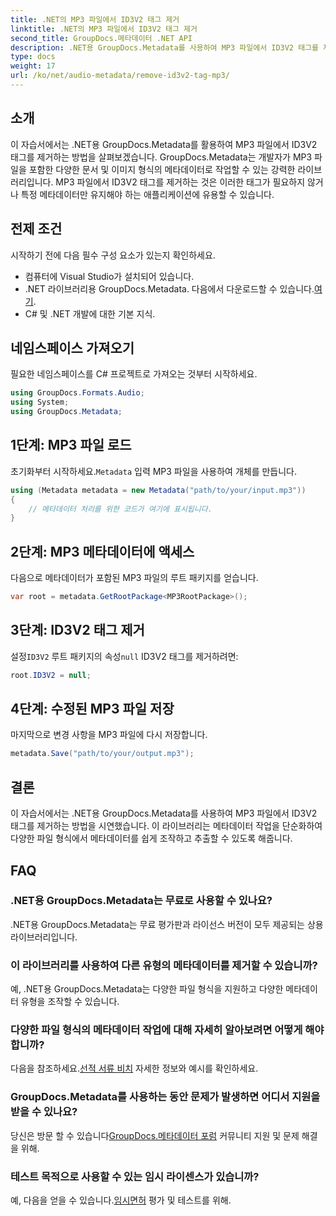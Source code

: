 ```yaml
---
title: .NET의 MP3 파일에서 ID3V2 태그 제거
linktitle: .NET의 MP3 파일에서 ID3V2 태그 제거
second_title: GroupDocs.메타데이터 .NET API
description: .NET용 GroupDocs.Metadata를 사용하여 MP3 파일에서 ID3V2 태그를 제거하는 방법을 알아보세요. C# 프로젝트의 메타데이터를 효율적으로 관리하세요.
type: docs
weight: 17
url: /ko/net/audio-metadata/remove-id3v2-tag-mp3/
---
```

## 소개
이 자습서에서는 .NET용 GroupDocs.Metadata를 활용하여 MP3 파일에서 ID3V2 태그를 제거하는 방법을 살펴보겠습니다. GroupDocs.Metadata는 개발자가 MP3 파일을 포함한 다양한 문서 및 이미지 형식의 메타데이터로 작업할 수 있는 강력한 라이브러리입니다. MP3 파일에서 ID3V2 태그를 제거하는 것은 이러한 태그가 필요하지 않거나 특정 메타데이터만 유지해야 하는 애플리케이션에 유용할 수 있습니다.
## 전제 조건
시작하기 전에 다음 필수 구성 요소가 있는지 확인하세요.
- 컴퓨터에 Visual Studio가 설치되어 있습니다.
-  .NET 라이브러리용 GroupDocs.Metadata. 다음에서 다운로드할 수 있습니다.[여기](https://releases.groupdocs.com/metadata/net/).
- C# 및 .NET 개발에 대한 기본 지식.

## 네임스페이스 가져오기
필요한 네임스페이스를 C# 프로젝트로 가져오는 것부터 시작하세요.
```csharp
using GroupDocs.Formats.Audio;
using System;
using GroupDocs.Metadata;
```
## 1단계: MP3 파일 로드
 초기화부터 시작하세요.`Metadata` 입력 MP3 파일을 사용하여 개체를 만듭니다.
```csharp
using (Metadata metadata = new Metadata("path/to/your/input.mp3"))
{
    // 메타데이터 처리를 위한 코드가 여기에 표시됩니다.
}
```
## 2단계: MP3 메타데이터에 액세스
다음으로 메타데이터가 포함된 MP3 파일의 루트 패키지를 얻습니다.
```csharp
var root = metadata.GetRootPackage<MP3RootPackage>();
```
## 3단계: ID3V2 태그 제거
 설정`ID3V2` 루트 패키지의 속성`null` ID3V2 태그를 제거하려면:
```csharp
root.ID3V2 = null;
```
## 4단계: 수정된 MP3 파일 저장
마지막으로 변경 사항을 MP3 파일에 다시 저장합니다.
```csharp
metadata.Save("path/to/your/output.mp3");
```

## 결론
이 자습서에서는 .NET용 GroupDocs.Metadata를 사용하여 MP3 파일에서 ID3V2 태그를 제거하는 방법을 시연했습니다. 이 라이브러리는 메타데이터 작업을 단순화하여 다양한 파일 형식에서 메타데이터를 쉽게 조작하고 추출할 수 있도록 해줍니다.

## FAQ
### .NET용 GroupDocs.Metadata는 무료로 사용할 수 있나요?
.NET용 GroupDocs.Metadata는 무료 평가판과 라이선스 버전이 모두 제공되는 상용 라이브러리입니다.
### 이 라이브러리를 사용하여 다른 유형의 메타데이터를 제거할 수 있습니까?
예, .NET용 GroupDocs.Metadata는 다양한 파일 형식을 지원하고 다양한 메타데이터 유형을 조작할 수 있습니다.
### 다양한 파일 형식의 메타데이터 작업에 대해 자세히 알아보려면 어떻게 해야 합니까?
 다음을 참조하세요.[선적 서류 비치](https://reference.groupdocs.com/metadata/net/) 자세한 정보와 예시를 확인하세요.
### GroupDocs.Metadata를 사용하는 동안 문제가 발생하면 어디서 지원을 받을 수 있나요?
 당신은 방문 할 수 있습니다[GroupDocs.메타데이터 포럼](https://forum.groupdocs.com/c/metadata/14) 커뮤니티 지원 및 문제 해결을 위해.
### 테스트 목적으로 사용할 수 있는 임시 라이센스가 있습니까?
예, 다음을 얻을 수 있습니다.[임시면허](https://purchase.groupdocs.com/temporary-license/) 평가 및 테스트를 위해.